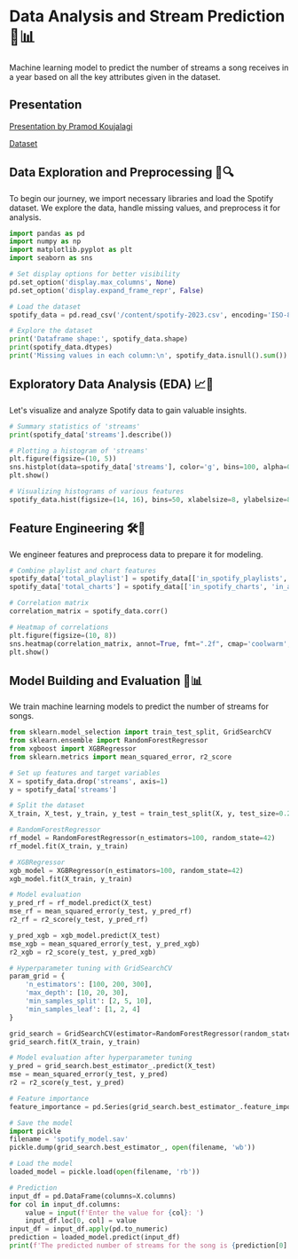 # Data Analysis and Stream Prediction 🎵📊

Machine learning model to predict the number of streams a song receives in a year based on all the key attributes given in the dataset.

## Presentation
[Presentation by Pramod Koujalagi](https://docs.google.com/presentation/d/1xQkbXngJ2TGgC9z_eU-K9wptXmJXtR_DA93tG4MWCiM/edit?usp=sharing)


[Dataset](https://docs.google.com/spreadsheets/d/1W7GH_zYIQ5ewdtAu58S8gLqQ23Q6f6mpWogKWSClSG0/edit?usp=sharing)

## Data Exploration and Preprocessing 🚀🔍

To begin our journey, we import necessary libraries and load the Spotify dataset. We explore the data, handle missing values, and preprocess it for analysis.

```python
import pandas as pd
import numpy as np
import matplotlib.pyplot as plt
import seaborn as sns

# Set display options for better visibility
pd.set_option('display.max_columns', None)
pd.set_option('display.expand_frame_repr', False)

# Load the dataset
spotify_data = pd.read_csv('/content/spotify-2023.csv', encoding='ISO-8859-1')

# Explore the dataset
print('Dataframe shape:', spotify_data.shape)
print(spotify_data.dtypes)
print('Missing values in each column:\n', spotify_data.isnull().sum())
```

## Exploratory Data Analysis (EDA) 📈🔬

Let's visualize and analyze Spotify data to gain valuable insights.

```python
# Summary statistics of 'streams'
print(spotify_data['streams'].describe())

# Plotting a histogram of 'streams'
plt.figure(figsize=(10, 5))
sns.histplot(data=spotify_data['streams'], color='g', bins=100, alpha=0.4, kde=True)
plt.show()

# Visualizing histograms of various features
spotify_data.hist(figsize=(14, 16), bins=50, xlabelsize=8, ylabelsize=8)
```

## Feature Engineering 🛠️🧩

We engineer features and preprocess data to prepare it for modeling.

```python
# Combine playlist and chart features
spotify_data['total_playlist'] = spotify_data[['in_spotify_playlists', 'in_apple_playlists', 'in_deezer_playlists']].sum(axis=1)
spotify_data['total_charts'] = spotify_data[['in_spotify_charts', 'in_apple_charts', 'in_deezer_charts', 'in_shazam_charts']].sum(axis=1)

# Correlation matrix
correlation_matrix = spotify_data.corr()

# Heatmap of correlations
plt.figure(figsize=(10, 8))
sns.heatmap(correlation_matrix, annot=True, fmt=".2f", cmap='coolwarm', square=True, cbar_kws={"shrink": .5})
plt.show()
```

## Model Building and Evaluation 🤖📊

We train machine learning models to predict the number of streams for songs.

```python
from sklearn.model_selection import train_test_split, GridSearchCV
from sklearn.ensemble import RandomForestRegressor
from xgboost import XGBRegressor
from sklearn.metrics import mean_squared_error, r2_score

# Set up features and target variables
X = spotify_data.drop('streams', axis=1)
y = spotify_data['streams']

# Split the dataset
X_train, X_test, y_train, y_test = train_test_split(X, y, test_size=0.2, random_state=42)

# RandomForestRegressor
rf_model = RandomForestRegressor(n_estimators=100, random_state=42)
rf_model.fit(X_train, y_train)

# XGBRegressor
xgb_model = XGBRegressor(n_estimators=100, random_state=42)
xgb_model.fit(X_train, y_train)

# Model evaluation
y_pred_rf = rf_model.predict(X_test)
mse_rf = mean_squared_error(y_test, y_pred_rf)
r2_rf = r2_score(y_test, y_pred_rf)

y_pred_xgb = xgb_model.predict(X_test)
mse_xgb = mean_squared_error(y_test, y_pred_xgb)
r2_xgb = r2_score(y_test, y_pred_xgb)

# Hyperparameter tuning with GridSearchCV
param_grid = {
    'n_estimators': [100, 200, 300],
    'max_depth': [10, 20, 30],
    'min_samples_split': [2, 5, 10],
    'min_samples_leaf': [1, 2, 4]
}

grid_search = GridSearchCV(estimator=RandomForestRegressor(random_state=42), param_grid=param_grid, cv=5, n_jobs=-1, verbose=2)
grid_search.fit(X_train, y_train)

# Model evaluation after hyperparameter tuning
y_pred = grid_search.best_estimator_.predict(X_test)
mse = mean_squared_error(y_test, y_pred)
r2 = r2_score(y_test, y_pred)

# Feature importance
feature_importance = pd.Series(grid_search.best_estimator_.feature_importances_, index=X.columns).sort_values(ascending=False)

# Save the model
import pickle
filename = 'spotify_model.sav'
pickle.dump(grid_search.best_estimator_, open(filename, 'wb'))

# Load the model
loaded_model = pickle.load(open(filename, 'rb'))

# Prediction
input_df = pd.DataFrame(columns=X.columns)
for col in input_df.columns:
    value = input(f'Enter the value for {col}: ')
    input_df.loc[0, col] = value
input_df = input_df.apply(pd.to_numeric)
prediction = loaded_model.predict(input_df)
print(f'The predicted number of streams for the song is {prediction[0]:.0f}')
```
